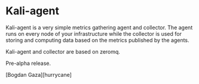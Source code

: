 # Kali-agent

Kali-agent is a very simple metrics gathering agent and collector.
The agent runs on every node of your infrastructure while the collector is used for storing and computing data based on the metrics published by the agents.

Kali-agent and collector are based on zeromq.

Pre-alpha release.

[Bogdan Gaza][hurrycane]
